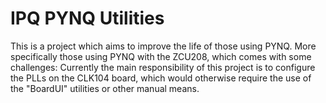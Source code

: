 # IPQ PYNQ Utilities

This is a project which aims to improve the life of those using PYNQ. More specifically those using PYNQ with the ZCU208, which comes with some challenges: Currently the main responsibility of this project is to configure the PLLs on the CLK104 board, which would otherwise require the use of the "BoardUI" utilities or other manual means.
